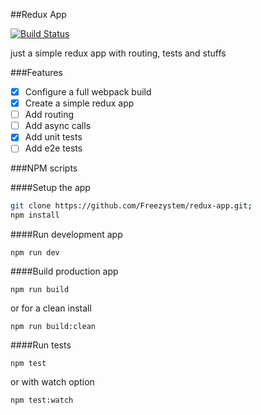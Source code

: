 ##Redux App

[![Build Status](https://semaphoreci.com/api/v1/freezystem/redux-app/branches/master/badge.svg)](https://semaphoreci.com/freezystem/redux-app)

just a simple redux app with routing, tests and stuffs

###Features

- [x] Configure a full webpack build  
- [x] Create a simple redux app  
- [ ] Add routing  
- [ ] Add async calls  
- [x] Add unit tests  
- [ ] Add e2e tests  

###NPM scripts

####Setup the app
```sh
git clone https://github.com/Freezystem/redux-app.git;
npm install
```

####Run development app
```
npm run dev
```

####Build production app
```
npm run build
```

or for a clean install
```
npm run build:clean
```

####Run tests
```
npm test
```
or with watch option
```
npm test:watch
```
